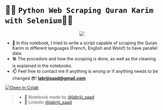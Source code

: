 # 🐍📿 `Python Web Scraping Quran Karim with Selenium`🕋🕌  
<p align="center">
  <img src="https://user-images.githubusercontent.com/74627083/182167971-c3cff719-4cf0-46f4-8a0b-d2ec2d63e3e8.png" />
</p>

- 🎯 In this notebook, I tried to write a script capable of scraping the Quran Karim in different languages (French, English and Wolof) to have parallel data.
- 🛠️ The procedure and how the scraping is done, as well as the cleaning is explained in the notebooks.
- 📫 Feel free to contact me if anything is wrong or if anything needs to be changed 😎!  **labrijisaad@gmail.com**

<a href="https://colab.research.google.com/github/labrijisaad/Python-Web-Scraping-Quran-Karim-with-Selenium" target="_parent"><img src="https://colab.research.google.com/assets/colab-badge.svg" alt="Open In Colab"/></a>

> - 🙌 Notebook made by [@labriji_saad](https://github.com/labrijisaad)
> - 🔗 Linledin [@labriji_saad](https://www.linkedin.com/in/labrijisaad/)
